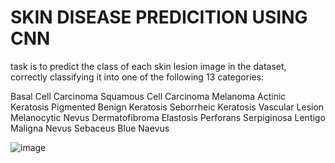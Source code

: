 # SKIN DISEASE PREDICITION USING CNN
task is to predict the class of each skin lesion image in the dataset, correctly classifying it into one of the following 13 categories:

Basal Cell Carcinoma
Squamous Cell Carcinoma
Melanoma
Actinic Keratosis
Pigmented Benign Keratosis
Seborrheic Keratosis
Vascular Lesion
Melanocytic Nevus
Dermatofibroma
Elastosis Perforans Serpiginosa
Lentigo Maligna
Nevus Sebaceus
Blue Naevus

![image](https://github.com/user-attachments/assets/50a3f6d7-cf40-4c24-9251-d89a64e8bfe9)

